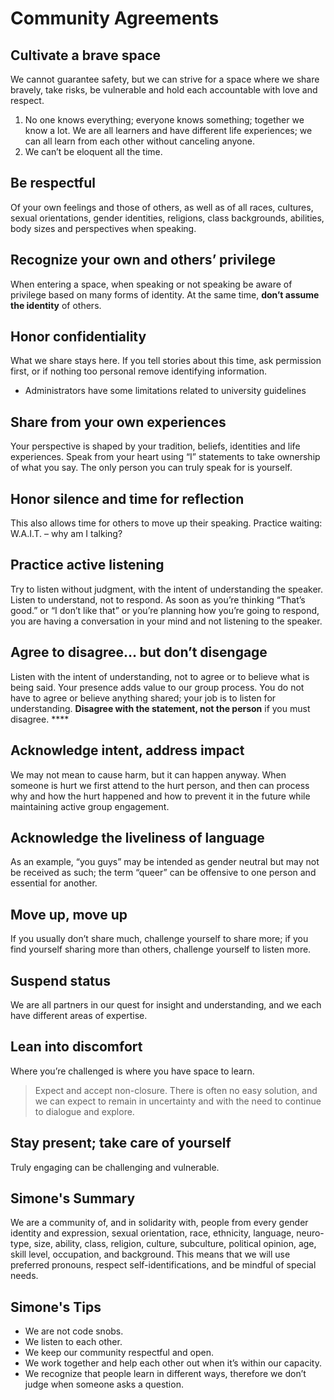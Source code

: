 # Community Agreements

## **Cultivate a brave space**

We cannot guarantee safety, but we can strive for a space where we share bravely, take risks, be vulnerable and hold each accountable with love and respect.

1. No one knows everything; everyone knows something; together we know a lot. We
are all learners and have different life experiences; we can all learn
from each other without canceling anyone.
2. We can’t be eloquent all the time.

## **Be respectful**

Of your own feelings and those of others, as well as of all races, cultures, sexual orientations, gender identities, religions, class backgrounds, abilities, body sizes and perspectives when speaking.

## **Recognize your own and others’ privilege**

When entering a space, when speaking or not speaking be aware of privilege based on many forms of identity. At the same time, **don’t assume the identity** of others.

## **Honor confidentiality**

What we share stays here. If you tell stories about this time, ask permission first, or if nothing too personal remove identifying information.

- Administrators have some limitations related to university guidelines

## **Share from your own experiences**

Your perspective is shaped by your tradition, beliefs, identities and life experiences. Speak from your heart using “I” statements to take ownership of what you say. The only person you can truly speak for is yourself.

## **Honor silence and time for reflection**

This also allows time for others to move up their speaking. Practice waiting: W.A.I.T. – why am I talking?

## **Practice active listening**

Try to listen without judgment, with the intent of understanding the speaker. Listen to understand, not to respond. As soon as you’re thinking “That’s good.” or “I don’t like that” or you’re planning how
you’re going to respond, you are having a conversation in your mind and not listening to the speaker.

## **Agree to disagree… but don’t disengage**

Listen with the intent of understanding, not to agree or to believe what is being said. Your presence adds value to our group process. You do not have to agree or believe anything shared; your job is to listen for understanding. **Disagree with the statement, not the person** if you must disagree.  ****

## **Acknowledge intent, address impact**

We may not mean to cause harm, but it can happen anyway. When someone is hurt we first attend to the hurt person, and then can process why and how the hurt happened and how to prevent it in the future while maintaining active group engagement.

## **Acknowledge the liveliness of language**

As an example, “you guys” may be intended as gender neutral but may not be received as such; the term “queer” can be offensive to one person and essential for another.

## **Move up, move up**

If you usually don’t share much, challenge yourself to share more; if you find yourself sharing more than others, challenge yourself to listen more.

## **Suspend status**

We are all partners in our quest for insight and understanding, and we each have different areas of expertise.

## **Lean into discomfort**

Where you’re challenged is where you have space to learn.

> Expect and accept non-closure. There is often no easy solution, and we can expect to remain in uncertainty and with the need to continue to dialogue and explore.

## **Stay present; take care of yourself**

Truly engaging can be challenging and vulnerable.


## Simone's Summary

We are a community of, and in solidarity with, people from every gender identity and expression, sexual orientation, race, ethnicity, language, neuro-type, size, ability, class, religion, culture, subculture, political opinion, age, skill level, occupation, and background. This means that we will use preferred pronouns, respect self-identifications, and be mindful of special needs. </p>

## Simone's Tips

- We are not code snobs.
- We listen to each other.
- We keep our community respectful and open.
- We work together and help each other out when it’s within our capacity.
- We recognize that people learn in different ways, therefore we don’t judge when someone asks a question.


